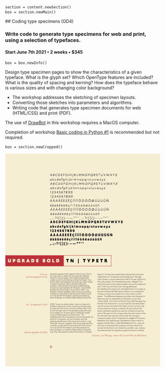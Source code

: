 

<!-- GD4 -->

~~~
section = content.newSection()
box = section.newMain()
~~~
<a name="GD4"/>
## Coding type specimens <span class="wcode">(GD4)</span>

### Write code to generate type specimens for web and print, using a selection of typefaces.

#### Start June 7<span class="sup">th</span> 2021 • 2 weeks • $345

~~~
box = box.newInfo()
~~~

Design type specimen pages to show the characteristics of a given typeface. What is the glyph set? Which OpenType features are included? What is the quality of spacing and kerning? How does the typeface behave is various sizes and with changing color background? 

* The workshop addresses the sketching of specimen layouts.
* Converting those sketches into parameters and algorithms.
* Writing code that generates type specimen documents for web (HTML/CSS) and print (PDF). 

The use of <a href="http://drawbot.com" target="external">DrawBot</a> in this workshop requires a MacOS computer.

Completion of workshop [Basic coding in Python #1](#TY1) is recommended but not required.

~~~
box = section.newCropped()
~~~

![cover y=center](images/LetterproefVanDeGarde_7.png)



